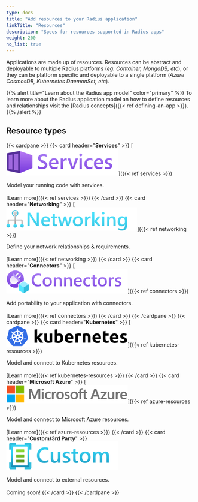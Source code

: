 ```yaml
---
type: docs
title: "Add resources to your Radius application"
linkTitle: "Resources"
description: "Specs for resources supported in Radius apps"
weight: 200
no_list: true
---
```


<!-- TODO: pull all the How To notes out of this folder. Only ref stuff. Move content around authoring apps to the AuthoringApps.Concepts page -->


Applications are made up of resources. Resources can be abstract and deployable to multiple Radius platforms (*eg. Container, MongoDB, etc*), or they can be platform specific and deployable to a single platform (*Azure CosmosDB, Kubernetes DaemonSet, etc*).

{{% alert title="Learn about the Radius app model" color="primary" %}}
To learn more about the Radius application model an how to define resources and relationships visit the [Radius concepts]({{< ref defining-an-app >}}).
{{% /alert %}}

## Resource types

{{< cardpane >}}
{{< card header="**Services**" >}}
[<img src="services.png" alt="Services" style="width:300px"/>]({{< ref services >}})

Model your running code with services.<br /><br />
[Learn more]({{< ref services >}})
{{< /card >}}
{{< card header="**Networking**" >}}
[<img src="networking.png" alt="Networking" style="width:350px"/>]({{< ref networking >}})

Define your network relationships & requirements.<br /><br />
[Learn more]({{< ref networking >}})
{{< /card >}}
{{< card header="**Connectors**" >}}
[<img src="connectors.png" alt="Connectors" style="width:325px"/>]({{< ref connectors >}})

Add portability to your application with connectors.<br /><br />
[Learn more]({{< ref connectors >}})
{{< /card >}}
{{< /cardpane >}}
{{< cardpane >}}
{{< card header="**Kubernetes**" >}}
[<img src="kubernetes.svg" alt="Kubernetes" style="width:325px"/>]({{< ref kubernetes-resources >}})

Model and connect to Kubernetes resources.<br /><br />
[Learn more]({{< ref kubernetes-resources >}})
{{< /card >}}
{{< card header="**Microsoft Azure**" >}}
[<img src="azure.png" alt="Microsoft Azure" style="width:325px"/>]({{< ref azure-resources >}})

Model and connect to Microsoft Azure resources.<br /><br />
[Learn more]({{< ref azure-resources >}})
{{< /card >}}
{{< card header="**Custom/3rd Party**" >}}
<img src="custom.png" alt="Custom" style="width:300px"/>

Model and connect to external resources.<br /><br />
Coming soon!
{{< /card >}}
{{< /cardpane >}}